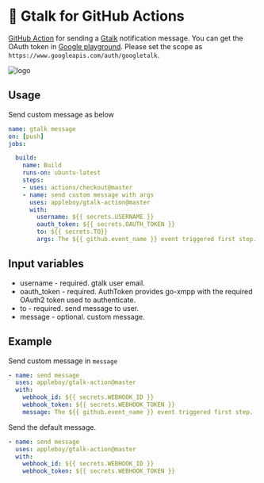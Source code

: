 # 🚀 Gtalk for GitHub Actions

[GitHub Action](https://developer.github.com/actions/) for sending a [Gtalk](https://developers.google.com/talk) notification message. You can get the OAuth token in [Google playground](https://developers.google.com/oauthplayground/). Please set the scope as `https://www.googleapis.com/auth/googletalk`.

![logo](./images/log.png)

## Usage

Send custom message as below

```yaml
name: gtalk message
on: [push]
jobs:

  build:
    name: Build
    runs-on: ubuntu-latest
    steps:
    - uses: actions/checkout@master
    - name: send custom message with args
      uses: appleboy/gtalk-action@master
      with:
        username: ${{ secrets.USERNAME }}
        oauth_token: ${{ secrets.OAUTH_TOKEN }}
        to: ${{ secrets.TO}}
        args: The ${{ github.event_name }} event triggered first step.

```

## Input variables

* username - required. gtalk user email.
* oauth_token - required. AuthToken provides go-xmpp with the required OAuth2 token used to authenticate.
* to - required. send message to user.
* message - optional. custom message.

## Example

Send custom message in `message`

```yaml
- name: send message
  uses: appleboy/gtalk-action@master
  with:
    webhook_id: ${{ secrets.WEBHOOK_ID }}
    webhook_token: ${{ secrets.WEBHOOK_TOKEN }}
    message: The ${{ github.event_name }} event triggered first step.
```

Send the default message.

```yaml
- name: send message
  uses: appleboy/gtalk-action@master
  with:
    webhook_id: ${{ secrets.WEBHOOK_ID }}
    webhook_token: ${{ secrets.WEBHOOK_TOKEN }}
```
